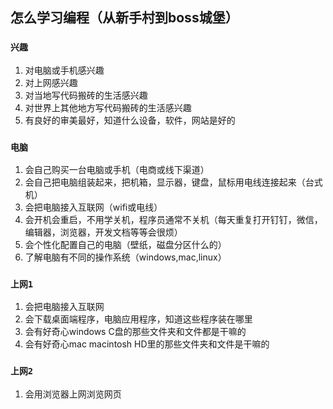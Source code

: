 ## 怎么学习编程（从新手村到boss城堡）

### `兴趣`
1. 对电脑或手机感兴趣
2. 对上网感兴趣
3. 对当地写代码搬砖的生活感兴趣
4. 对世界上其他地方写代码搬砖的生活感兴趣
5. 有良好的审美最好，知道什么设备，软件，网站是好的

### `电脑`
1. 会自己购买一台电脑或手机（电商或线下渠道）
2. 会自己把电脑组装起来，把机箱，显示器，键盘，鼠标用电线连接起来（台式机）
3. 会把电脑接入互联网（wifi或电线）
4. 会开机会重启，不用学关机，程序员通常不关机（每天重复打开钉钉，微信，编辑器，浏览器，开发文档等等会很烦）
5. 会个性化配置自己的电脑（壁纸，磁盘分区什么的）
6. 了解电脑有不同的操作系统（windows,mac,linux）

### `上网1`
1. 会把电脑接入互联网
2. 会下载桌面端程序，电脑应用程序，知道这些程序装在哪里
3. 会有好奇心windows C盘的那些文件夹和文件都是干嘛的
4. 会有好奇心mac macintosh HD里的那些文件夹和文件是干嘛的

### `上网2`
1. 会用浏览器上网浏览网页